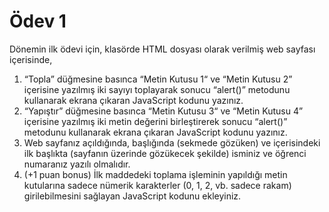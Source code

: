 # Ödev 1
Dönemin ilk ödevi için, klasörde HTML dosyası olarak verilmiş web sayfası içerisinde,
1.	“Topla” düğmesine basınca “Metin Kutusu 1“ ve “Metin Kutusu 2” içerisine yazılmış iki sayıyı toplayarak sonucu “alert()” metodunu kullanarak ekrana çıkaran JavaScript kodunu yazınız. 
2.	“Yapıştır” düğmesine basınca “Metin Kutusu 3“ ve “Metin Kutusu 4” içerisine yazılmış iki metin değerini birleştirerek sonucu “alert()” metodunu kullanarak ekrana çıkaran JavaScript kodunu yazınız.
3.	Web sayfanız açıldığında, başlığında (sekmede gözüken) ve içerisindeki ilk başlıkta (sayfanın üzerinde gözükecek şekilde) isminiz ve öğrenci numaranız yazılı olmalıdır.
4.	(+1 puan bonus) İlk maddedeki toplama işleminin yapıldığı metin kutularına sadece nümerik karakterler (0, 1, 2, vb. sadece rakam) girilebilmesini sağlayan JavaScript kodunu ekleyiniz.
